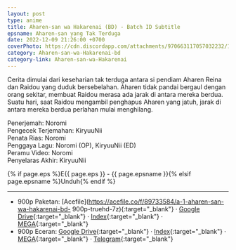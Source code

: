 ```yaml
---
layout: post
type: anime
title: Aharen-san wa Hakarenai (BD) - Batch ID Subtitle
epsname: Aharen-san yang Tak Terduga
date: 2022-12-09 21:26:00 +0700
coverPhoto: https://cdn.discordapp.com/attachments/970663117057032232/1050748838606012447/mpv-shot0172.jpg
category: Aharen-san-wa-Hakarenai-bd
category-link: Aharen-san-wa-Hakarenai
---
```


Cerita dimulai dari keseharian tak terduga antara si pendiam Aharen Reina dan Raidou yang duduk bersebelahan.
Aharen tidak pandai bergaul dengan orang sekitar, membuat Raidou merasa ada jarak di antara mereka berdua.
Suatu hari, saat Raidou mengambil penghapus Aharen yang jatuh, jarak di antara mereka berdua perlahan mulai menghilang.


Penerjemah: Noromi<br>
Pengecek Terjemahan: KiryuuNii<br>
Penata Rias: Noromi<br>
Penggaya Lagu: Noromi (OP), KiryuuNii (ED)<br>
Peramu Video: Noromi<br>
Penyelaras Akhir: KiryuuNii<br>

{% if page.eps %}E{{ page.eps }} - {{ page.epsname }}{% elsif page.epsname %}Unduh{% endif %}

---
- 900p Paketan: [Acefile](https://acefile.co/f/89733584/a-1-aharen-san-wa-hakarenai-bd- 900p-truehd-7z){:target="_blank"} &middot; [Google Drive](https://drive.google.com/file/d/1ZHpXQL73PBtNs5ywmPX4KtNen09jxUyn/view?usp=share_link){:target="_blank"} &middot; [Index](https://proyek.a-1ddl.workers.dev/0:/Musim%20Semi%202022/%5BBD%5D/%5BA-1%5D%20Aharen-san%20wa%20Hakarenai%20%5BBD%5D%5B900p%20TrueHD%5D/){:target="_blank"} &middot; [MEGA](https://mega.nz/file/KV0A2bJT#Uw2IZta-Qos4vnbdhCoB0z37o_Vlm7OdltP11pLvlDs){:target="_blank"}<br>
- 900p Eceran: [Google Drive](https://drive.google.com/drive/folders/1LmR9Ii-9VB8k-lMtXIs_IlzvagoRtaRg?usp=share_link){:target="_blank"} &middot; [Index](https://proyek.a-1ddl.workers.dev/0:/Musim%20Semi%202022/[BD]/[A-1]%20Aharen-san%20wa%20Hakarenai%20[BD][900p%20TrueHD]/){:target="_blank"} &middot; [MEGA](https://mega.nz/folder/XZlUEajJ#F3XtjZaVxzSy1wNqDFR65A){:target="_blank"} &middot; [Telegram](https://t.me/a1fansub/190){:target="_blank"}